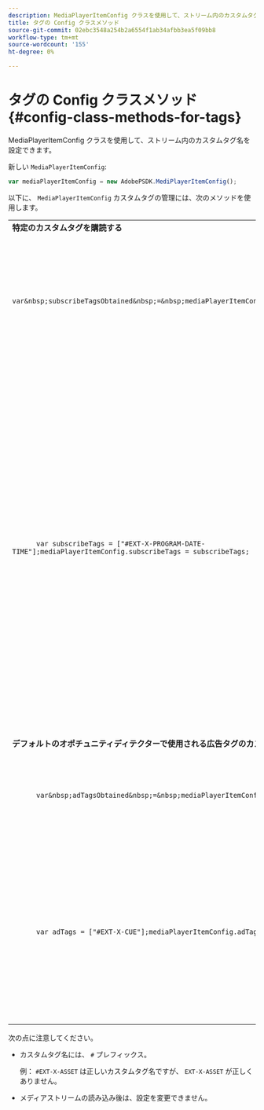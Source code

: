 ```yaml
---
description: MediaPlayerItemConfig クラスを使用して、ストリーム内のカスタムタグ名を設定できます。
title: タグの Config クラスメソッド
source-git-commit: 02ebc3548a254b2a6554f1ab34afbb3ea5f09bb8
workflow-type: tm+mt
source-wordcount: '155'
ht-degree: 0%

---
```


# タグの Config クラスメソッド{#config-class-methods-for-tags}

MediaPlayerItemConfig クラスを使用して、ストリーム内のカスタムタグ名を設定できます。

新しい `MediaPlayerItemConfig`:

```js
var mediaPlayerItemConfig = new AdobePSDK.MediPlayerItemConfig();
```

以下に、 `MediaPlayerItemConfig` カスタムタグの管理には、次のメソッドを使用します。

<table id="table_0AC0973497144DDAB05726E3F031ACD1"> 
 <tbody> 
  <tr> 
   <td colname="col1"> <b>特定のカスタムタグを購読する</b> </td> 
   <td colname="col2"> </td> 
  </tr> 
  <tr> 
   <td colname="col1"> 
    <code class="syntax javascript">
      var&amp;nbsp;subscribeTagsObtained&amp;nbsp;=&amp;nbsp;mediaPlayerItemConfig.subscribeTags;
    </code> </td> 
   <td colname="col2"> <p>サブスクライブ済みタグの現在のリストを取得します。 </p> </td> 
  </tr> 
  <tr> 
   <td colname="col1"> 
    <code class="syntax javascript">
      var&nbsp;subscribeTags&nbsp;=&nbsp;["#EXT-X-PROGRAM-DATE-TIME"];mediaPlayerItemConfig.subscribeTags&nbsp;=&nbsp;subscribeTags;
    </code> </td> 
   <td colname="col2"> <p>アプリケーションに公開されるサブスクライブ済みタグのリストを設定します。 </p> <p>アプリケーションは、を介して送信されるすべてのタグに対しても自動的にサブスクライブされます <span class="codeph"> adTags </span>. </p> </td> 
  </tr> 
  <tr> 
   <td colname="col1"> <b>デフォルトのオポチュニティディテクターで使用される広告タグのカスタマイズ </b> </td> 
   <td colname="col2"> </td> 
  </tr> 
  <tr> 
   <td colname="col1"> 
    <code class="syntax javascript">
      var&amp;nbsp;adTagsObtained&amp;nbsp;=&amp;nbsp;mediaPlayerItemConfig.adTags; 
    </code> </td> 
   <td colname="col2"> <p>広告タグの現在のリストを取得します。 </p> </td> 
  </tr> 
  <tr> 
   <td colname="col1"> 
    <code class="syntax javascript">
      var&nbsp;adTags&nbsp;=&nbsp;["#EXT-X-CUE"];mediaPlayerItemConfig.adTags&nbsp;=&nbsp;adTags;
    </code> </td> 
   <td colname="col2"> <p>デフォルトのオポチュニティジェネレーターが使用する広告タグのリストを設定します。 </p> </td> 
  </tr> 
 </tbody> 
</table>

次の点に注意してください。

* カスタムタグ名には、 `#` プレフィックス。

  例： `#EXT-X-ASSET` は正しいカスタムタグ名ですが、 `EXT-X-ASSET` が正しくありません。

* メディアストリームの読み込み後は、設定を変更できません。
